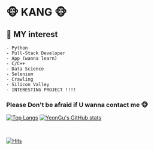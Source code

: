 
<!--
**YeonGuKang/YeonGuKang** is a ✨ _special_ ✨ repository because its `README.md` (this file) appears on your GitHub profile.

Here are some ideas to get you started:

- 🔭 I’m currently working on ...
- 🌱 I’m currently learning ...
- 👯 I’m looking to collaborate on ...
- 🤔 I’m looking for help with ...
- 💬 Ask me about ...
- 📫 How to reach me: ...
- 😄 Pronouns: ...
- ⚡ Fun fact: ...
-->

<!--
**YeonGuKang/YeonGuKang** is a ✨ _special_ ✨ repository because its `README.md` (this file) appears on your GitHub profile.

Here are some ideas to get you started:

- 🔭 I’m currently working on ...
- 🌱 I’m currently learning ...
- 👯 I’m looking to collaborate on ...
- 🤔 I’m looking for help with ...
- 💬 Ask me about ...
- 📫 How to reach me: ...
- 😄 Pronouns: ...
- ⚡ Fun fact: ...
-->
# :monkey_face: KANG :monkey_face: 
 
  ## :monkey: MY interest
    - Python
    - Pull-Stack Developer
    - App (wanna learn)
    - C/C++
    - Data Science
    - Selenium
    - Crawling
    - Silicon Valley
    - INTERESTING PROJECT !!!! 
### Please Don't be afraid if U wanna contact me :monkey_face:

[![Top Langs](https://github-readme-stats.vercel.app/api/top-langs/?username=YeonGuKang)](https://github.com/anuraghazra/github-readme-stats)
[![YeonGu's GitHub stats](https://github-readme-stats.vercel.app/api?username=YeonGuKang&show_icons=true&theme=cobalt)](https://github.com/anuraghazra/github-readme-stats)

<br>

[![Hits](https://hits.seeyoufarm.com/api/count/incr/badge.svg?url=https%3A%2F%2Fgithub.com%2FYeonGuKang&count_bg=%239A6B03&title_bg=%23555555&icon=&icon_color=%23E7E7E7&title=hits&edge_flat=false)](https://hits.seeyoufarm.com)
